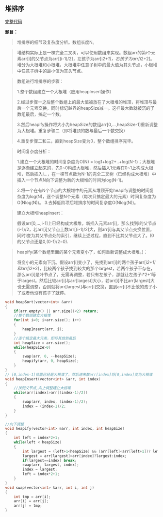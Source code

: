 ## 堆排序
[完整代码](https://github.com/ludandandan/Programmer-interview-guide/blob/master/Chapter00_BasicVideo/HeapSort.cpp)

**题目：**

> 堆排序的细节及复杂度分析。数组长度N。

> 堆结构实际上是一棵完全二叉树，可以使用数组来实现。数组arr的第i个元素arr[i]的父节点为arr[(i-1)/2]，左孩子为arr[i*2+1]，右孩子为arr[i*2+2]。堆分为大根堆和小根堆，大根堆中任意子树中的最大值为其头节点，小根堆中任意子树中的最小值为其头节点。

> 数组进行堆排序的步骤：
> 
>   1.整个数组建立一个大根堆（应用heapInsert操作）
>
>   2.经过步骤一之后整个数组上的最大值被放在了大根堆的堆顶，将堆顶与最后一个元素交换，同时标记越界的heapSize减一。这样最大数就被沉的了数组最后，搞定一个数。
>
>   3.然后heapify操作将大小为heapSize的数组arr[0,...,heapSize-1]重新调整为大根堆。重复步骤二（即将堆顶的数与最后一个数交换）
>
>   4.重复步骤二和三，直到heapSize变为0，整个数组排序完毕。

> 时间复杂度分析：
> 
>   1.建立一个大根堆的时间复杂度为O(N) = log1+log2+..+log(N-1)；大根堆是逐渐建立起来的，先0\~0构成大根堆，然后插入1元素在0\~1上构成大根堆，然后插入i...，在一棵节点数为N-1的完全二叉树（已经构成大根堆）中插入一个节点N向下调整为新的大根堆的时间为log(N-1)。
> 
>   2.将一个在有N个节点的大根堆中的元素从堆顶开始heapify调整的时间复杂度为log(N)，逐个调整N个元素（每次只搞定最大的元素）时间复杂度为O(Nlog(N))。
>   3.去掉低阶项后堆排序的时间复杂度O(Nlog(N))。

> 建立大根堆heapInsert：
>
> 假设arr[0,...,i-1]上已经构成大根堆，新插入元素arr[i]，那么找到i的父节点(i-1)/2，若arr[i]父节点上数arr[(i-1)/2]大，则arr[i]与其父节点交换位置，同时i变为其父节点处的索引，继续上述过程，直到不比其父节点大了。(0的父节点还是0,(0-1)/2=0).

> heapify(某个数组里面的某个元素变小了，如何重新调整成大根堆。)：
>
> 将变小的元素向下沉。假设arr[i]变小了，先找到arr[i]的两个孩子arr[i*2+1]和arr[i*2+2]，比较两个孩子找到较大的那个largest，若两个孩子不存在，那么arr[i]是叶节点了，无需再调整，若只有左孩子，那就让左孩子i*2+1等于largest。然后比较arr[i]与arr[largest]大小，若arr[i]不比arr[largest]大也无需调整，否则就将arr[largest]与arr[i]交换，直到arr[i]不比他的孩子小了或者他没有孩子了就停。


```c++
void heapSort(vector<int> &arr)
{
    if(arr.empty() || arr.size()<2) return;
    //整个数组建立大根堆
    for(int i=0; i<arr.size(); i++)
    {
        heapInsert(arr, i);
    }
    //逐个搞定最大元素，即将其放到最后
    int heapSize = arr.size();
    while(heapSize>0)
    {
        swap(arr, 0, --heapSize);
        heapify(arr, 0, heapSize);
    }
}
// [0,index-1]位置已经是大根堆了，然后进来数arr[index]将[0,index]变为大根堆
void heapInsert(vector<int> &arr, int index)
{
    //找到父节点,向上调整建立大根堆
    while(arr[index]>arr[(index-1)/2])
    {
        swap(arr, index, (index-1)/2);
        index = (index-1)/2;
    }
}

//向下调整
void heapify(vector<int> &arr, int index, int heapSize)
{
    int left = index*2+1;
    while(left < heapSize)
    {
        int largest = (left+1<heapSize) && (arr[left]<arr[left+1])? left+1:left;
        largest = arr[largest]>arr[index]?largest:index;
        if(largest==index) break;
        swap(arr, largest, index);
        index = largest;
        left = index*2+1;
    }
}
void swap(vector<int> &arr, int i, int j)
{
    int tmp = arr[i];
    arr[i] = arr[j];
    arr[j] = tmp;
}

```
